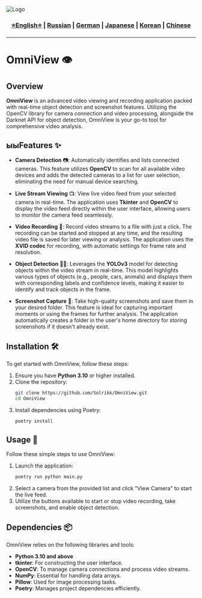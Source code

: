 ![Logo](https://github.com/Solrikk/OmniView/blob/main/assets/result/images/orb6.png)

<div align="center">
  <h3>
    <a href="https://github.com/Solrikk/OmniView/blob/main/README.md">⭐English⭐</a> |
    <a href="https://github.com/Solrikk/OmniView/blob/main/README_RU.md">Russian</a> |
    <a href="https://github.com/Solrikk/OmniView/blob/main/README_GE.md">German</a> |
    <a href="https://github.com/Solrikk/OmniView/blob/main/README_JP.md">Japanese</a> |
    <a href="README_KR.md">Korean</a> |
    <a href="README_CN.md">Chinese</a>
  </h3>
</div>

-----------------

# OmniView 👁️

## Overview

**OmniView** is an advanced video viewing and recording application packed with real-time object detection and screenshot features. Utilizing the OpenCV library for camera connection and video processing, alongside the Darknet API for object detection, OmniView is your go-to tool for comprehensive video analysis.

## ыыFeatures ✨

- **Camera Detection** 📷: Automatically identifies and lists connected cameras. This feature utilizes **OpenCV** to scan for all available video devices and adds the detected cameras to a list for user selection, eliminating the need for manual device searching.

- **Live Stream Viewing** 📺: View live video feed from your selected camera in real-time. The application uses **Tkinter** and **OpenCV** to display the video feed directly within the user interface, allowing users to monitor the camera feed seamlessly.

- **Video Recording** 🎥: Record video streams to a file with just a click. The recording can be started and stopped at any time, and the resulting video file is saved for later viewing or analysis. The application uses the **XVID codec** for recording, with automatic settings for frame rate and resolution.

- **Object Detection** 🕵️‍♂️: Leverages the **YOLOv3** model for detecting objects within the video stream in real-time. This model highlights various types of objects (e.g., people, cars, animals) and displays them with corresponding labels and confidence levels, making it easier to identify and track objects in the frame.

- **Screenshot Capture** 📸: Take high-quality screenshots and save them in your desired folder. This feature is ideal for capturing important moments or using the frames for further analysis. The application automatically creates a folder in the user's home directory for storing screenshots if it doesn't already exist.

## Installation 🛠️

To get started with OmniView, follow these steps:

1. Ensure you have **Python 3.10** or higher installed.
2. Clone the repository:
    ```bash
    git clone https://github.com/Solrikk/OmniView.git
    cd OmniView
    ```
3. Install dependencies using Poetry:
    ```bash
    poetry install
    ```

## Usage 🚀

Follow these simple steps to use OmniView:

1. Launch the application:
    ```bash
    poetry run python main.py
    ```
2. Select a camera from the provided list and click "View Camera" to start the live feed.
3. Utilize the buttons available to start or stop video recording, take screenshots, and enable object detection.

## Dependencies 📦

OmniView relies on the following libraries and tools:

- **Python 3.10 and above**
- **tkinter**: For constructing the user interface.
- **OpenCV**: To manage camera connections and process video streams.
- **NumPy**: Essential for handling data arrays.
- **Pillow**: Used for image processing tasks.
- **Poetry**: Manages project dependencies efficiently.
